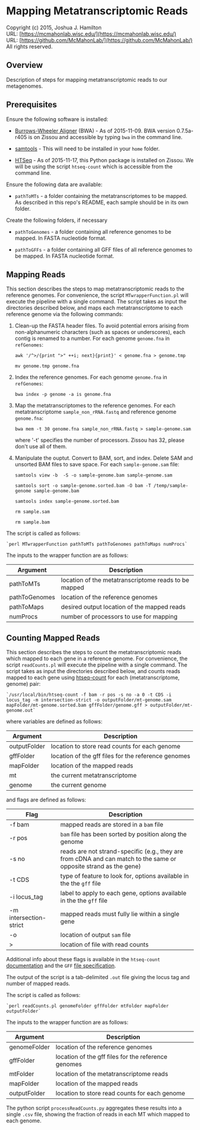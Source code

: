 Mapping Metatranscriptomic Reads
===
Copyright (c) 2015, Joshua J. Hamilton  
URL: [https://mcmahonlab.wisc.edu/](https://mcmahonlab.wisc.edu/)  
URL: [https://github.com/McMahonLab/](https://github.com/McMahonLab/)  
All rights reserved.

Overview
--
Description of steps for mapping metatranscriptomic reads to our metagenomes.

Prerequisites
--
Ensure the following software is installed:  

* [Burrows-Wheeler Aligner](http://bio-bwa.sourceforge.net/) (BWA) - As of 2015-11-09. BWA version 0.7.5a-r405 is on Zissou and accessible by typing `bwa` in the command line.

* [samtools](http://www.htslib.org/download/) - This will need to be installed in your `home` folder.

* [HTSeq](http://www-huber.embl.de/HTSeq/doc/overview.html) - As of 2015-11-17, this Python package is installed on Zissou.  We will be using the script `htseq-count` which is accessible from the command line.

Ensure the following data are available:  

* `pathToMTs` - a folder containing the metatranscriptomes to be mapped. As described in this repo's README, each sample should be in its own folder.

Create the following folders, if necessary  

* `pathToGenomes` -  a folder containing all reference genomes to be mapped. In FASTA nucleotide format.

* `pathToGFFs` -  a folder containing all GFF files of all reference genomes to be mapped. In FASTA nucleotide format.

Mapping Reads
--
This section describes the steps to map metatranscriptomic reads to the reference genomes. For convenience, the script `MTwrapperFunction.pl` will execute the pipeline with a single command. The script takes as input the directories described below, and maps each metatranscriptome to each reference genome via the following commands:

1. Clean-up the FASTA header files. To avoid potential errors arising from non-alphanumeric characters (such as spaces or underscores), each contig is renamed to a number. For each genome `genome.fna` in `refGenomes`:

    `awk '/^>/{print ">" ++i; next}{print}' < genome.fna > genome.tmp`

    `mv genome.tmp genome.fna`

2. Index the reference genomes. For each genome `genome.fna` in `refGenomes`:

    `bwa index -p genome -a is genome.fna`

3. Map the metatranscriptomes to the reference genomes. For each metatranscriptome `sample_non_rRNA.fastq` and reference genome `genome.fna`:

    `bwa mem -t 30 genome.fna sample_non_rRNA.fastq > sample-genome.sam`

    where '-t' specifies the number of processors. Zissou has 32, please don't use all of them.

4. Manipulate the ouptut. Convert to BAM, sort, and index. Delete SAM and unsorted BAM files to save space. For each `sample-genome.sam` file:

    `samtools view -b  -S -o sample-genome.bam sample-genome.sam`

    `samtools sort -o sample-genome.sorted.bam -O bam -T /temp/sample-genome sample-genome.bam`

    `samtools index sample-genome.sorted.bam`

    `rm sample.sam`

    `rm sample.bam`

The script is called as follows:

    `perl MTwrapperFunction pathToMTs pathToGenomes pathToMaps numProcs`

The inputs to the wrapper function are as follows:

  | Argument | Description  |
  |---|---|
  | pathToMTs | location of the metatranscriptome reads to be mapped |
  | pathToGenomes | location of the reference genomes |
  | pathToMaps | desired output location of the mapped reads |
  | numProcs | number of processors to use for mapping |

Counting Mapped Reads
--

This section describes the steps to count the metatranscriptomic reads which mapped to each gene in a reference genome. For convenience, the script `readCounts.pl` will execute the pipeline with a single command. The script takes as input the directories described below, and counts reads mapped to each gene using [htseq-count](http://www-huber.embl.de/HTSeq/doc/count.html#count) for each (metatranscriptome, genome) pair:

    `/usr/local/bin/htseq-count -f bam -r pos -s no -a 0 -t CDS -i locus_tag -m intersection-strict -o outputFolder/mt-genome.sam mapFolder/mt-genome.sorted.bam gffFolder/genome.gff > outputFolder/mt-genome.out`

where variables are defined as follows:

  | Argument | Description  |
  |---|---|
  | outputFolder | location to store read counts for each genome |
  | gffFolder | location of the gff files for the reference genomes |
  | mapFolder | location of the mapped reads |
  | mt | the current metatranscriptome|
  | genome | the current genome |

and flags are defined as follows:

| Flag | Description  |
|---|---|
| -f bam | mapped reads are stored in a `bam` file |
| -r pos | `bam` file has been sorted by position along the genome |
| -s no | reads are not strand-specific (e.g., they are from cDNA and can match to the same or opposite strand as the gene) |
| -t CDS | type of feature to look for, options available in the the `gff` file |
| -i locus_tag | label to apply to each gene, options available in the the `gff` file |
| -m intersection-strict | mapped reads must fully lie within a single gene |
| -o | location of output `sam` file|
| > | location of file with read counts |

Additional info about these flags is available in the `htseq-count` [documentation](http://www-huber.embl.de/HTSeq/doc/count.html#count) and the `GFF` [file specification](http://gmod.org/wiki/GFF2).

The output of the script is a tab-delimited `.out` file giving the locus tag and number of mapped reads.

The script is called as follows:

    `perl readCounts.pl genomeFolder gffFolder mtFolder mapFolder outputFolder`

The inputs to the wrapper function are as follows:

  | Argument | Description  |
  |---|---|
  | genomeFolder | location of the reference genomes |
  | gffFolder | location of the gff files for the reference genomes |
  | mtFolder | location of the metatranscriptome reads |
  | mapFolder | location of the mapped reads |
  | outputFolder | location to store read counts for each genome |

  The python script `processReadCounts.py` aggregates these results into a single `.csv` file, showing the fraction of reads in each MT which mapped to each genome.
